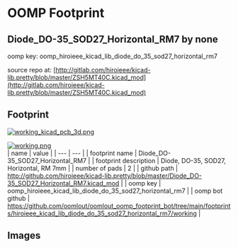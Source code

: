 # OOMP Footprint  
## Diode_DO-35_SOD27_Horizontal_RM7  by none  
  
oomp key: oomp_hiroieee_kicad_lib_diode_do_35_sod27_horizontal_rm7  
  
source repo at: [http://gitlab.com/hiroieee/kicad-lib.pretty/blob/master/ZSH5MT40C.kicad_mod](http://gitlab.com/hiroieee/kicad-lib.pretty/blob/master/ZSH5MT40C.kicad_mod)  
## Footprint  
  
[![working_kicad_pcb_3d.png](working_kicad_pcb_3d_600.png)](working_kicad_pcb_3d.png)  
  
[![working.png](working_600.png)](working.png)  
| name | value | 
| --- | --- | 
| footprint name | Diode_DO-35_SOD27_Horizontal_RM7 | 
| footprint description | Diode, DO-35,  SOD27, Horizontal, RM 7mm | 
| number of pads | 2 | 
| github path | http://github.com/hiroieee/kicad-lib.pretty/blob/master/Diode_DO-35_SOD27_Horizontal_RM7.kicad_mod | 
| oomp key | oomp_hiroieee_kicad_lib_diode_do_35_sod27_horizontal_rm7 | 
| oomp bot github | https://github.com/oomlout/oomlout_oomp_footprint_bot/tree/main/footprints/hiroieee_kicad_lib_diode_do_35_sod27_horizontal_rm7/working | 
## Images  
